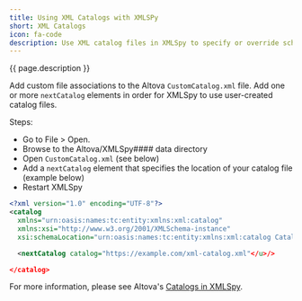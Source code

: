 ```yaml
---
title: Using XML Catalogs with XMLSPy
short: XML Catalogs
icon: fa-code
description: Use XML catalog files in XMLSpy to specify or override schema file locations.
---
```


{{ page.description }}

Add custom file associations to the Altova `CustomCatalog.xml` file.  Add one or more `nextCatalog` elements in order for XMLSpy to use user-created catalog files.

Steps:

- Go to File > Open.
- Browse to the Altova/XMLSpy#### data directory
- Open `CustomCatalog.xml` (see below)
- Add a `nextCatalog` element that specifies the location of your catalog file (example below)
- Restart XMLSpy

```xml
<?xml version="1.0" encoding="UTF-8"?>
<catalog
  xmlns="urn:oasis:names:tc:entity:xmlns:xml:catalog"
  xmlns:xsi="http://www.w3.org/2001/XMLSchema-instance"
  xsi:schemaLocation="urn:oasis:names:tc:entity:xmlns:xml:catalog Catalog.xsd">

  <nextCatalog catalog="https://example.com/xml-catalog.xml"</u>/>

</catalog>
```

For more information, please see Altova's [Catalogs in XMLSpy](https://www.altova.com/manual/xmlspy/spyenterprise/xsdtdandxsd_catalogs.html).
